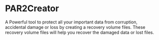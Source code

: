 # PAR2Creator
A Powerful tool to protect all your important data from corruption, accidental damage or loss by creating a recovery volume files. These recovery volume files will help you recover the damaged data or lost files.

